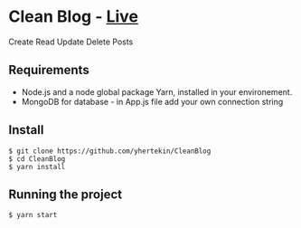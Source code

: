 # Clean Blog - [Live](https://yhertekin-cleanblog.herokuapp.com/)

Create Read Update Delete Posts

## Requirements

- Node.js and a node global package Yarn, installed in your environement.
- MongoDB for database - in App.js file add your own connection string

## Install

    $ git clone https://github.com/yhertekin/CleanBlog
    $ cd CleanBlog
    $ yarn install

## Running the project

    $ yarn start
